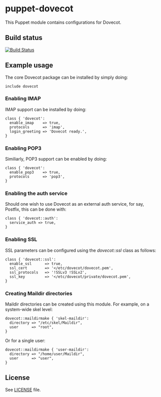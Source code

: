 # puppet-dovecot

This Puppet module contains configurations for Dovecot.

## Build status

[![Build Status](https://travis-ci.org/jpds/puppet-dovecot.svg?branch=master)](https://travis-ci.org/jpds/puppet-dovecot)

## Example usage

The core Dovecot package can be installed by simply doing:

```puppet
include dovecot
```

### Enabling IMAP

IMAP support can be installed by doing:

```puppet
class { 'dovecot':
  enable_imap    => true,
  protocols      => 'imap',
  login_greeting => 'Dovecot ready.',
}
```

### Enabling POP3

Similiarly, POP3 support can be enabled by doing:

```puppet
class { 'dovecot':
  enable_pop3    => true,
  protocols      => 'pop3',
}
```

### Enabling the auth service

Should one wish to use Dovecot as an external auth service, for say, Postfix,
this can be done with:

```puppet
class { 'dovecot::auth':
  service_auth => true,
}
```

### Enabling SSL

SSL parameters can be configured using the *dovecot::ssl* class as follows:

```puppet
class { 'dovecot::ssl':
  enable_ssl      => true,
  ssl_cert        => '</etc/dovecot/dovecot.pem',
  ssl_protocols   => '!SSLv3 !SSLv2',
  ssl_key         => '</etc/dovecot/private/dovecot.pem',
}
```

### Creating Maildir directories

Maildir directories can be created using this module. For example, on a
system-wide skel level:

```puppet
dovecot::maildirmake { 'skel-maildir':
  directory => "/etc/skel/Maildir",
  user      => "root",
}
```

Or for a single user:


```puppet
dovecot::maildirmake { 'user-maildir':
  directory => "/home/user/Maildir",
  user      => "user",
}
```

## License

See [LICENSE](LICENSE) file.

